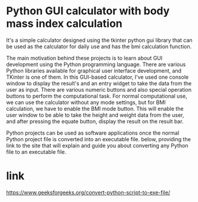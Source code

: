 # Python GUI calculator with body mass index calculation
It's a simple calculator designed using the tkinter python gui library that can be used as the calculator for daily use and has the bmi calculation function.

The main motivation behind these projects is to learn about GUI development using the Python programming language. There are various Python libraries available for graphical user interface development, and TKinter is one of them. In this GUI-based calculator, I've used one console window to display the result's and an entry widget to take the data from the user as input. There are various numeric buttons and also special operation buttons to perform the computational task.
For normal computational use, we can use the calculator without any mode settings, but for BMI calculation, we have to enable the BMI mode button. This will enable the user window to be able to take the height and weight data from the user, and after pressing the equate button, display the result on the result bar.

Python projects can be used as software applications once the normal Python project file is converted into an executable file.
below, providing the link to the site that will explain and guide you about converting any Python file to an executable file.

# link
https://www.geeksforgeeks.org/convert-python-script-to-exe-file/

